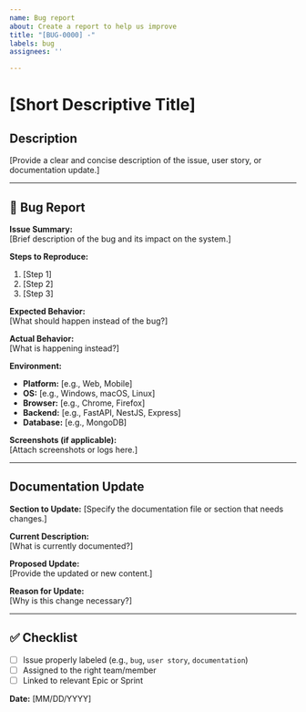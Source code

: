```yaml
---
name: Bug report
about: Create a report to help us improve
title: "[BUG-0000] -"
labels: bug
assignees: ''

---
```


# [Short Descriptive Title]

## Description  
[Provide a clear and concise description of the issue, user story, or documentation update.]

---

## 🐞 Bug Report  
**Issue Summary:**  
[Brief description of the bug and its impact on the system.]  

**Steps to Reproduce:**  
1. [Step 1]  
2. [Step 2]  
3. [Step 3]  

**Expected Behavior:**  
[What should happen instead of the bug?]  

**Actual Behavior:**  
[What is happening instead?]  

**Environment:**  
- **Platform:** [e.g., Web, Mobile]  
- **OS:** [e.g., Windows, macOS, Linux]  
- **Browser:** [e.g., Chrome, Firefox]  
- **Backend:** [e.g., FastAPI, NestJS, Express]  
- **Database:** [e.g., MongoDB]  

**Screenshots (if applicable):**  
[Attach screenshots or logs here.]  

---
## Documentation Update  
**Section to Update:** [Specify the documentation file or section that needs changes.]  

**Current Description:**  
[What is currently documented?]  

**Proposed Update:**  
[Provide the updated or new content.]  

**Reason for Update:**  
[Why is this change necessary?]  

---

## ✅ Checklist  
- [ ] Issue properly labeled (e.g., `bug`, `user story`, `documentation`)  
- [ ] Assigned to the right team/member  
- [ ] Linked to relevant Epic or Sprint  

**Date:** [MM/DD/YYYY]
